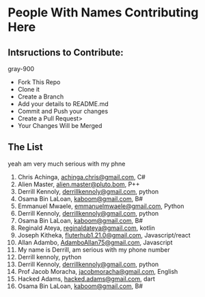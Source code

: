 # People With Names Contributing Here

## Intsructions to Contribute:
gray-900
- Fork This Repo
- Clone it
- Create a Branch
- Add your details to README.md
- Commit and Push your changes
- Create a Pull Request>
- Your Changes Will be Merged

## The List
<!-- are you serious with your phone? -->
yeah am very much serious with my phne 

1. Chris Achinga, achinga.chris@gmail.com, C#
2. Alien Master, alien.master@pluto.bom, P++
3. Derrill Kennoly, derrillkennoly@gmail.com, python
4. Osama Bin LaLoan, kaboom@gmail.com, B#
5. Emmanuel Mwaele, emmanuelmwaele@gmail.com, Python
1. Derrill Kennoly, derrillkennoly@gmail.com, python
1. Osama Bin LaLoan, kaboom@gmail.com, B#
5. Reginald Ateya, reginaldateya@gmail.com, kotlin
2. Joseph Kitheka, fluterhub1.21.0@gmail.com, Javascript/react
5. Allan Adambo, AdamboAllan75@gmail.com, Javascript
2. My name is Derrill, am serious with my phone number
3. Derrill kennoly, python
3. Derrill Kennoly, derrillkennoly@gmail.com, python
4. Prof Jacob Moracha, jacobmoracha@gmail.com, English
5. Hacked Adams, hacked.adams@gmail.com, dart
6. Osama Bin LaLoan, kaboom@gmail.com, B#
